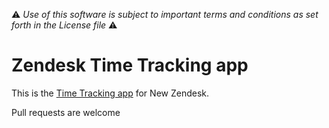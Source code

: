 :warning: *Use of this software is subject to important terms and conditions as set forth in the License file* :warning:

Zendesk Time Tracking app
===============

This is the [Time Tracking app](https://support.zendesk.com/entries/70306826) for New Zendesk. 

Pull requests are welcome
